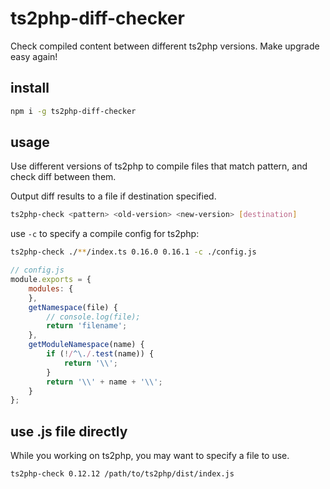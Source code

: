 # ts2php-diff-checker

Check compiled content between different ts2php versions. Make upgrade easy again!

## install

```sh
npm i -g ts2php-diff-checker
```

## usage

Use different versions of ts2php to compile files that match pattern, and check diff between them.

Output diff results to a file if destination specified.

```sh
ts2php-check <pattern> <old-version> <new-version> [destination]
```

use `-c` to specify a compile config for ts2php:

```sh
ts2php-check ./**/index.ts 0.16.0 0.16.1 -c ./config.js
```

```javascript
// config.js
module.exports = {
    modules: {
    },
    getNamespace(file) {
        // console.log(file);
        return 'filename';
    },
    getModuleNamespace(name) {
        if (!/^\./.test(name)) {
            return '\\';
        }
        return '\\' + name + '\\';
    }
};
```

## use .js file directly

While you working on ts2php, you may want to specify a file to use.

```sh
ts2php-check 0.12.12 /path/to/ts2php/dist/index.js
```